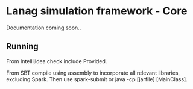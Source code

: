 # Lanag simulation framework - Core

Documentation coming soon..

## Running
From IntellijIdea check include Provided.

From SBT compile using assembly to incorporate all relevant libraries,
excluding Spark. Then use spark-submit or java -cp [jarfile] [MainClass].